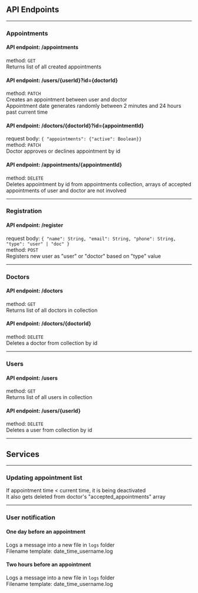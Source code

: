 ## API Endpoints

---

### Appointments

#### API endpoint: /appointments

method: `GET`  
Returns list of all created appointments

#### API endpoint: /users/{userId}?id={doctorId}

method: `PATCH`  
Creates an appointment between user and doctor  
Appointment date generates randomly between 2 minutes and 24 hours past current time

#### API endpoint: /doctors/{doctorId}?id={appointmentId}

request body: `{ "appointments": {"active": Boolean}}`  
method: `PATCH`  
Doctor approves or declines appointment by id

#### API endpoint: /appointments/{appointmentId}

method: `DELETE`  
Deletes appointment by id from appointments collection, arrays of accepted appointments of user and
doctor are not involved

---

### Registration

#### API endpoint: /register

request body: `{ "name": String, "email": String, "phone": String, "type": "user" | "doc" }`  
method: `POST`  
Registers new user as "user" or "doctor" based on "type" value

---

### Doctors

#### API endpoint: /doctors

method: `GET`  
Returns list of all doctors in collection

#### API endpoint: /doctors/{doctorId}

method: `DELETE`  
Deletes a doctor from collection by id

---

### Users

#### API endpoint: /users

method: `GET`  
Returns list of all users in collection

#### API endpoint: /users/{userId}

method: `DELETE`  
Deletes a user from collection by id

---

## Services

---

### Updating appointment list

If appointment time < current time, it is being deactivated  
It also gets deleted from doctor's "accepted_appointments" array

---

### User notification

#### One day before an appointment

Logs a message into a new file in `logs` folder  
Filename template: date_time_username.log

#### Two hours before an appointment

Logs a message into a new file in `logs` folder  
Filename template: date_time_username.log
